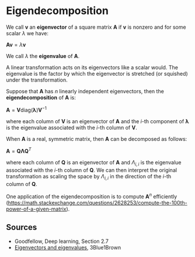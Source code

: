 # Eigendecomposition

We call $\textbf{v}$ an **eigenvector** of a square matrix $\textbf{A}$ if $\textbf{v}$ is nonzero and for some scalar $\lambda$ we have:

$\textbf{A} \textbf{v} = \lambda \textbf{v}$

We call $\lambda$ the **eigenvalue** of $\textbf{A}$.

A linear transformation acts on its eigenvectors like a scalar would. The eigenvalue is the factor by which the eigenvector is stretched (or squished) under the transformation.

Suppose that $\textbf{A}$ has $n$ linearly independent eigenvectors, then the **eigendecomposition** of $\textbf{A}$ is:

$\textbf{A} = \textbf{V} \textrm{diag}(\boldsymbol{\lambda}) \textbf{V}^{-1}$

where each column of $\textbf{V}$ is an eigenvector of $\textbf{A}$ and the $i$-th component of $\boldsymbol{\lambda}$ is the eigenvalue associated with the $i$-th column of $\textbf{V}$.

When $\textbf{A}$ is a real, symmetric matrix, then $\textbf{A}$ can be decomposed as follows:

$\textbf{A} = \textbf{Q} \boldsymbol{\Lambda} \textbf{Q}^T$

where each column of $\textbf{Q}$ is an eigenvector of $\textbf{A}$ and $\Lambda_{i,i}$ is the eigenvalue associated with the $i$-th column of $\textbf{Q}$. We can then interpret the original transformation as scaling the space by $\Lambda_{i,i}$ in the direction of the $i$-th column of $\textbf{Q}$.

One application of the eigendecomposition is to compute $\textbf{A}^n$ efficiently (https://math.stackexchange.com/questions/2628253/compute-the-100th-power-of-a-given-matrix).

## Sources

* Goodfellow, Deep learning, Section 2.7
* [Eigenvectors and eigenvalues](https://www.youtube.com/watch?v=PFDu9oVAE-g), 3Blue1Brown